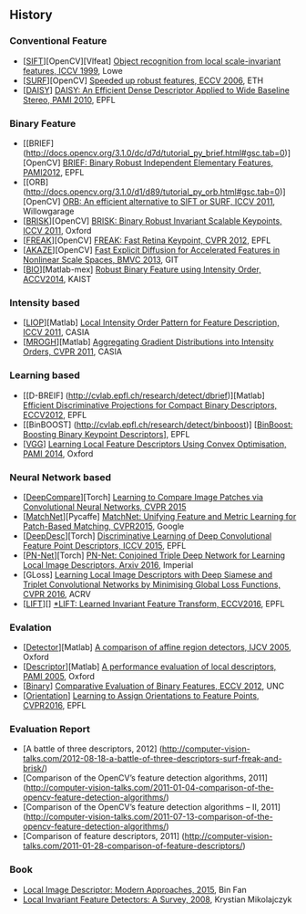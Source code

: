 
## History

### Conventional Feature
- [[SIFT](http://docs.opencv.org/3.1.0/da/df5/tutorial_py_sift_intro.html#gsc.tab=0)][OpenCV][Vlfeat] [Object recognition from local scale-invariant features, ICCV 1999](http://www.cs.ubc.ca/~lowe/papers/iccv99.pdf), Lowe 
- [[SURF](http://docs.opencv.org/3.1.0/df/dd2/tutorial_py_surf_intro.html#gsc.tab=0)][OpenCV] [Speeded up robust features, ECCV 2006](http://www.vision.ee.ethz.ch/en/publications/papers/articles/eth_biwi_00517.pdf), ETH
- [[DAISY](http://cvlab.epfl.ch/software/daisy)] [DAISY: An Efficient Dense Descriptor Applied to Wide Baseline Stereo, PAMI 2010](https://infoscience.epfl.ch/record/138785/files/tola_daisy_pami_1.pdf), EPFL

### Binary Feature
- [[BRIEF] (http://docs.opencv.org/3.1.0/dc/d7d/tutorial_py_brief.html#gsc.tab=0)][OpenCV] [BRIEF: Binary Robust Independent Elementary Features, PAMI2012](https://infoscience.epfl.ch/record/167678/files/top.pdf), EPFL
- [[ORB] (http://docs.opencv.org/3.1.0/d1/d89/tutorial_py_orb.html#gsc.tab=0)][OpenCV] [ORB: An efficient alternative to SIFT or SURF, ICCV 2011](http://www.willowgarage.com/sites/default/files/orb_final.pdf), Willowgarage
- [[BRISK](http://docs.opencv.org/2.4/modules/features2d/doc/feature_detection_and_description.html#brisk)][OpenCV] [BRISK: Binary Robust Invariant Scalable Keypoints, ICCV 2011](https://www.robots.ox.ac.uk/~vgg/rg/papers/brisk.pdf), Oxford 
- [[FREAK](http://docs.opencv.org/2.4/modules/features2d/doc/feature_detection_and_description.html)][OpenCV] [FREAK: Fast Retina Keypoint, CVPR 2012](https://infoscience.epfl.ch/record/175537/files/2069.pdf), EPFL
- [[AKAZE](https://github.com/pablofdezalc/akaze)][OpenCV] [Fast Explicit Diffusion for Accelerated Features in Nonlinear Scale Spaces, BMVC 2013](http://www.robesafe.com/personal/pablo.alcantarilla/papers/Alcantarilla13bmvc.pdf), GIT
- [[BIO](https://sites.google.com/site/ykchoicv/feature_bio)][Matlab-mex] [Robust Binary Feature using Intensity Order, ACCV2014](https://www.dropbox.com/s/3glkyn0w0xxysij/ACCV2014_Robust%20Binary%20Feature%20Using%20Intensity%20Order.pdf?dl=0), KAIST

### Intensity based
- [[LIOP](http://zhwang.me/publication/liop/index.html)][Matlab] [Local Intensity Order Pattern for Feature Description, ICCV 2011](http://vision.ia.ac.cn/Students/bfan/LIOP-ICCV2011.pdf), CASIA
- [[MROGH](http://www.openpr.org.cn/index.php/86-MROGH/View-details.html)][Matlab] [Aggregating Gradient Distributions into Intensity Orders, CVPR 2011](http://vision.ia.ac.cn/Students/bfan/BinFan_MROGH_CVPR11.pdf), CASIA

### Learning based
- [[D-BREIF] (http://cvlab.epfl.ch/research/detect/dbrief)][Matlab] [Efficient Discriminative Projections for Compact Binary Descriptors, ECCV2012](http://cvlabwww.epfl.ch/~lepetit/papers/trzcinski_eccv12.pdf), EPFL
- [[BinBOOST] (http://cvlab.epfl.ch/research/detect/binboost)] [[BinBoost: Boosting Binary Keypoint Descriptors](https://infoscience.epfl.ch/record/183635/files/top.pdf?version=1)], EPFL
- [[VGG](http://www.robots.ox.ac.uk/~vgg/research/learn_desc/)] [Learning Local Feature Descriptors Using Convex Optimisation, PAMI 2014](http://www.robots.ox.ac.uk/~vgg/publications/2014/Simonyan14/simonyan13a.pdf), Oxford

### Neural Network based
- [[DeepCompare](http://imagine.enpc.fr/~zagoruys/deepcompare.html)][Torch] [Learning to Compare Image Patches via Convolutional Neural Networks, CVPR 2015](http://www.cv-foundation.org/openaccess/content_cvpr_2015/papers/Zagoruyko_Learning_to_Compare_2015_CVPR_paper.pdf)
- [[MatchNet](https://github.com/hanxf/matchnet)][Pycaffe] [MatchNet: Unifying Feature and Metric Learning for Patch-Based Matching, CVPR2015](http://www.cs.unc.edu/~xufeng/cs/papers/cvpr15-matchnet.pdf), Google
- [[DeepDesc](http://cvlab.epfl.ch/research/detect/deepdescriptorlearning)][Torch] [Discriminative Learning of Deep Convolutional Feature Point Descriptors, ICCV 2015](https://infoscience.epfl.ch/record/213228/files/iccv-2015-deepdesc.pdf), EPFL 
- [[PN-Net](https://github.com/vbalnt/pnnet)][Torch] [PN-Net: Conjoined Triple Deep Network for Learning Local Image Descriptors, Arxiv 2016](http://arxiv.org/pdf/1601.05030v1.pdf), Imperial
- [GLoss] [Learning Local Image Descriptors with Deep Siamese and Triplet Convolutional Networks by Minimising Global Loss Functions, CVPR 2016](http://arxiv.org/pdf/1512.09272v1.pdf), ACRV
- [[LIFT](https://github.com/cvlab-epfl/LIFT)][] [*LIFT: Learned Invariant Feature Transform, ECCV2016](http://arxiv.org/pdf/1603.09114v1.pdf), EPFL

### Evalation
- [[Detector](http://www.robots.ox.ac.uk/~vgg/research/affine/evaluation.html#eval_soft)][Matlab] [A comparison of affine region detectors, IJCV 2005](http://www.robots.ox.ac.uk/~vgg/research/affine/det_eval_files/vibes_ijcv2004.pdf), Oxford
- [[Descriptor](http://www.robots.ox.ac.uk/~vgg/research/affine/desc_evaluation.html#code)][Matlab] [A performance evaluation of local descriptors, PAMI 2005](http://www.robots.ox.ac.uk/~vgg/research/affine/det_eval_files/mikolajczyk_pami2004.pdf), Oxford
- [[Binary](http://cs.unc.edu/~jheinly/binary_descriptors.html)] [Comparative Evaluation of Binary Features, ECCV 2012](https://www.cs.unc.edu/~jheinly/publications/eccv2012-heinly.pdf), UNC
- [[Orientation](https://github.com/cvlab-epfl/benchmark-orientation)] [Learning to Assign Orientations to Feature Points, CVPR2016](https://infoscience.epfl.ch/record/217982/files/top.pdf), EPFL

### Evaluation Report
- [A battle of three descriptors, 2012] (http://computer-vision-talks.com/2012-08-18-a-battle-of-three-descriptors-surf-freak-and-brisk/)
- [Comparison of the OpenCV’s feature detection algorithms, 2011] (http://computer-vision-talks.com/2011-01-04-comparison-of-the-opencv-feature-detection-algorithms/)
- [Comparison of the OpenCV’s feature detection algorithms – II, 2011] (http://computer-vision-talks.com/2011-07-13-comparison-of-the-opencv-feature-detection-algorithms/)
- [Comparison of feature descriptors, 2011] (http://computer-vision-talks.com/2011-01-28-comparison-of-feature-descriptors/)


### Book
- [Local Image Descriptor: Modern Approaches, 2015](http://www.springer.com/gb/book/9783662491713), Bin Fan
- [Local Invariant Feature Detectors: A Survey, 2008](http://www.eng.auburn.edu/~troppel/courses/7970%202015A%20AdvMobRob%20sp15/literature/%5B2008%5D%20Local%20Invariant%20Feature%20Detectors-%20A%20Survey.pdf), Krystian Mikolajczyk


